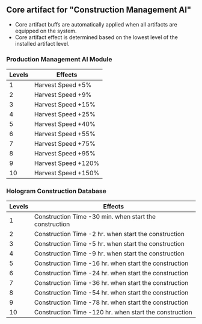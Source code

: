 ## Core artifact for "Construction Management AI"

- Core artifact buffs are automatically applied when all artifacts are equipped on the system.
- Core artifact effect is determined based on the lowest level of the installed artifact level.

### Production Management AI Module

| Levels | Effects |
| - | - |
| 1 | Harvest Speed +5% |
| 2 | Harvest Speed +9% |
| 3 | Harvest Speed +15% |
| 4 | Harvest Speed +25% |
| 5 | Harvest Speed +40% |
| 6 | Harvest Speed +55% |
| 7 | Harvest Speed +75% |
| 8 | Harvest Speed +95% |
| 9 | Harvest Speed +120% |
| 10 | Harvest Speed +150% |


### Hologram Construction Database

| Levels | Effects |
| - | - |
| 1 | Construction Time -30 min. when start the construction  |
| 2 | Construction Time -2 hr. when start the construction |
| 3 | Construction Time -5 hr. when start the construction |
| 4 | Construction Time -9 hr. when start the construction |
| 5 | Construction Time -16 hr. when start the construction |
| 6 | Construction Time -24 hr. when start the construction |
| 7 | Construction Time -36 hr. when start the construction |
| 8 | Construction Time -54 hr. when start the construction |
| 9 | Construction Time -78 hr. when start the construction |
| 10 | Construction Time -120 hr. when start the construction |